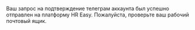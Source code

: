 Ваш запрос на подтверждение телеграм аккаунта был успешно отправлен на платформу HR Easy.
Пожалуйста, проверьте ваш рабочий почтовый ящик. 